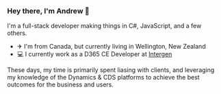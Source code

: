 ### Hey there, I'm Andrew 👋

I'm a full-stack developer making things in C#, JavaScript, and a few others.
- ✈ I'm from Canada, but currently living in Wellington, New Zealand
- 💻 I currently work as a D365 CE Developer at [Intergen](https://intergen.co.nz)

These days, my time is primarily spent liasing with clients, and leveraging my knowledge of the Dynamics & CDS platforms to achieve the best outcomes for the business and users.
